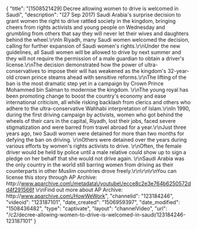 {
    "title": "[1508521429] Decree allowing women to drive is welcomed in Saudi",
    "description": "(27 Sep 2017) Saudi Arabia's surprise decision to grant women the right to drive rattled society in the kingdom, bringing cheers from rights activists and young people on Wednesday and grumbling from others that say they will never let their wives and daughters behind the wheel.\r\nIn Riyadh, many Saudi women welcomed the decision, calling for further expansion of Saudi women's rights.\r\nUnder the new guidelines, all Saudi women will be allowed to drive by next summer and they will not require the permission of a male guardian to obtain a driver's license.\r\nThe decision demonstrated how the power of ultra-conservatives to impose their will has weakened as the kingdom's 32-year-old crown prince steams ahead with sensitive reforms.\r\nThe lifting of the ban is the most dramatic step yet in a campaign by Crown Prince Mohammed bin Salman to modernise the kingdom. \r\nThe young royal has been promoting change to boost the country's economy and ease international criticism, all while risking backlash from clerics and others who adhere to the ultra-conservative Wahhabi interpretation of Islam.\r\nIn 1990, during the first driving campaign by activists, women who got behind the wheels of their cars in the capital, Riyadh, lost their jobs, faced severe stigmatization and were barred from travel abroad for a year.\r\nJust three years ago, two Saudi women were detained for more than two months for defying the ban on driving. \r\nOthers were detained over the years during various efforts by women's rights activists to drive. \r\nOften, the female driver would be held by police until a male relative could show up to sign a pledge on her behalf that she would not drive again. \r\nSaudi Arabia was the only country in the world still barring women from driving as their counterparts in other Muslim countries drove freely.\r\n\r\n\r\nYou can license this story through AP Archive: http:\/\/www.aparchive.com\/metadata\/youtube\/ecce8c2e3e764b6250572dd4f291566f \r\nFind out more about AP Archive: http:\/\/www.aparchive.com\/HowWeWork",
    "channelid": "123184246",
    "videoid": "123187101",
    "date_created": "1506959397",
    "date_modified": "1508436482",
    "type": "captivate",
    "layout": "channelVideo",
    "url": "\/c2\/decree-allowing-women-to-drive-is-welcomed-in-saudi\/123184246-123187101"
}